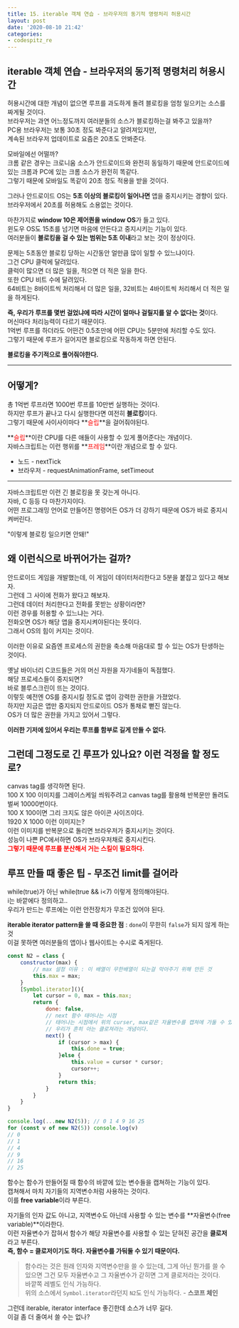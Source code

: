 ```yaml
---
title: 15. iterable 객체 연습 - 브라우저의 동기적 명령처리 허용시간
layout: post
date: '2020-08-10 21:42'
categories:
- codespitz_re
---
```


## iterable 객체 연습 - 브라우저의 동기적 명령처리 허용시간

허용시간에 대한 개념이 없으면 루프를 과도하게 돌려 블로킹을 엄청 일으키는 소스를 짜게될 것이다.  
브라우저는 과연 어느정도까지 여러분들의 소스가 블로킹하는걸 봐주고 있을까?  
PC용 브라우저는 보통 30초 정도 봐준다고 알려져있지만,  
계속된 브라우저 업데이트로 요즘은 20초도 안봐준다.  

모바일에선 어떨까?  
크롬 같은 경우는 크로니움 소스가 안드로이드와 완전히 동일하기 때문에 안드로이드에 있는 크롬과 
PC에 있는 크롬 소스가 완전히 똑같다.  
그렇기 때문에 모바일도 똑같이 20초 정도 적용을 받을 것이다.  

그러나 안드로이드 OS는 **5초 이상의 블로킹이 일어나면** 앱을 중지시키는 경향이 있다.  
브라우저에서 20초를 허용해도 소용없는 것이다.  

마찬가지로 **window 10은 제어퀀을 window OS**가 들고 있다.  
윈도우 OS도 15초를 넘기면 마음에 안든다고 중지시키는 기능이 있다.  
여러분들이 **블로킹을 걸 수 있는 범위는 5초 이내**라고 보는 것이 정상이다.  

문제는 5초동안 블로킹 당하는 시간동안 얼만큼 많이 일할 수 있느냐이다.  
그건 CPU 클럭에 달려있다.  
클럭이 많으면 더 많은 일을, 적으면 더 적은 일을 한다.  
또한 CPU 비트 수에 달려있다.  
64비트는 8바이트씩 처리해서 더 많은 일을, 32비트는 4바이트씩 처리해서 더 적은 일을 하게된다.  

**즉, 우리가 루프를 몇번 걸었냐에 따라 시간이 얼마나 걸릴지를 알 수 없다는 것**이다.  
머신마다 처리능력이 다르기 때문이다.  
1억번 루프를 하더라도 어떤건 0.5초만에 어떤 CPU는 5분만에 처리할 수도 있다.  
그렇기 때문에 루프가 길어지면 블로킹으로 작동하게 하면 안된다.  

**블로킹을 주기적으로 풀어줘야한다.**

---

## 어떻게?

총 1억번 루프라면 1000번 루프를 10만번 실행하는 것이다.  
하지만 루프가 끝나고 다시 실행한다면 여전히 **블로킹**이다.  
그렇기 때문에 사이사이마다 **<span style="color:red">슬립</span>**을 걸어줘야된다.  

**<span style="color:red">슬립</span>**이란 CPU를 다른 애들이 사용할 수 있게 풀어준다는 개념이다.  
자바스크립트는 이런 행위를 **<span style="color:red">프레임</span>**이란 개념으로 할 수 있다.

* 노드 - nextTick
* 브라우저 - requestAnimationFrame, setTimeout

---

자바스크립트만 이런 긴 블로킹을 못 갖는게 아니다.  
자바, C 등등 다 마찬가지이다.  
어떤 프로그래밍 언어로 만들어진 명령어든 OS가 더 강하기 때문에 OS가 바로 중지시켜버린다.  

"이렇게 블로킹 일으키면 안돼!"

## 왜 이런식으로 바뀌어가는 걸까? 

안드로이드 게임을 개발했는데, 이 게임이 데이터처리한다고 5분을 붙잡고 있다고 해보자.  
그런데 그 사이에 전화가 왔다고 해보자.  
그런데 데이터 처리한다고 전화를 못받는 상황이라면?  
이런 경우를 허용할 수 있느냐는 거다.  
전화오면 OS가 해당 앱을 중지시켜야된다는 뜻이다.  
그래서 OS의 힘이 커지는 것이다.

이러한 이유로 요즘엔 프로세스의 권한을 축소해 마음대로 할 수 있는 OS가 탄생하는 것이다.  

옛날 바이너리 C코드들은 거의 머신 자원을 자기네들이 독점했다.  
해당 프로세스들이 중지되면?  
바로 블루스크린이 뜨는 것이다.  
이렇듯 예전엔 OS를 중지시킬 정도로 앱이 강력한 권한을 가졌었다.  
하지만 지금은 앱만 중지되지 안드로이드 OS가 통채로 뻗진 않는다.  
OS가 더 많은 권한을 가지고 있어서 그렇다.

**이러한 기저에 있어서 우리는 루프를 함부로 길게 만들 수 없다.**

## 그런데 그정도로 긴 루프가 있나요? 이런 걱정을 할 정도로?

canvas tag를 생각하면 된다.  
100 X 100 이미지를 그레이스케일 씌워주려고 canvas tag를 활용해 반복문만 돌려도 벌써 
10000번이다.  
100 X 100이면 그리 크지도 않은 아이콘 사이즈이다.  
1920 X 1000 이런 이미지는?  
이런 이미지를 반복문으로 돌리면 브라우저가 중지시키는 것이다.  
성능이 나쁜 PC에서하면 OS가 브라우저채로 중지시킨다.  
**<span style="color:red">그렇기 때문에 루프를 분산해서 거는 스킬이 필요하다.</span>**

## 루프 만들 때 좋은 팁 - 무조건 limit를 걸어라

while(true)가 아닌 while(true && i<7) 이렇게 정의해야된다.  
i는 바깥에다 정의하고..  
우리가 만드는 루프에는 이런 안전장치가 무조건 있어야 된다.  

**iterable iterator pattern을 쓸 때 중요한 점** : `done`이 무한히 `false`가 되지 않게 하는 것  
이걸 못하면 여러분들의 앱이나 웹사이트는 수시로 죽게된다.

```javascript
const N2 = class {
    constructor(max) {
        // max 설정 이유 : 이 배열이 무한배열이 되는걸 막아주기 위해 만든 것
        this.max = max;
    }
    [Symbol.iterator](){
        let cursor = 0, max = this.max;
        return {
            done: false,
            // next 함수 태어나는 시점
            // 태어나는 시점에서 위의 curser, max같은 자율변수를 캡쳐에 가둘 수 있다.
            // 우리가 흔히 아는 클로져라는 개념이다.
            next() {
                if (cursor > max) {
                    this.done = true;
                }else {
                    this.value = cursor * cursor;
                    cursor++;
                }   
                return this;
            }
        }
    }
}

console.log(...new N2(5)); // 0 1 4 9 16 25
for (const v of new N2(5)) console.log(v)
// 0
// 1
// 4
// 9
// 16
// 25
```

함수는 함수가 만들어질 때 함수의 바깥에 있는 변수들을 캡쳐하는 기능이 있다.  
캡쳐해서 마치 자기들의 지역변수처럼 사용하는 것이다.  
이를 **free variable**이라 부른다.  

자기들의 인자 값도 아니고, 지역변수도 아닌데 사용할 수 있는 변수를 **자율변수(free variable)**이라한다.  
이런 자율변수가 잡혀서 함수가 해당 자율변수를 사용할 수 있는 닫혀진 공간을 **클로저**라고 부른다.  
**즉, 함수 = 클로저이기도 하다. 자율변수를 가둬둘 수 있기 때문이다.**

>함수라는 것은 원래 인자와 지역변수만을 쓸 수 있는데, 
>그게 아닌 뭔가를 쓸 수 있으면 그건 모두 자율변수고 
>그 자율변수가 갇히면 그게 클로저라는 것이다.  
>바깥쪽 레벨도 인식 가능하다.  
>위의 소스에서 `Symbol.iterator`라던지 `N2`도 인식 가능하다. - **스코프 체인**

그런데 iterable, iterator interface 좋긴한데 소스가 너무 길다.  
이걸 좀 더 줄여서 쓸 수는 없나?